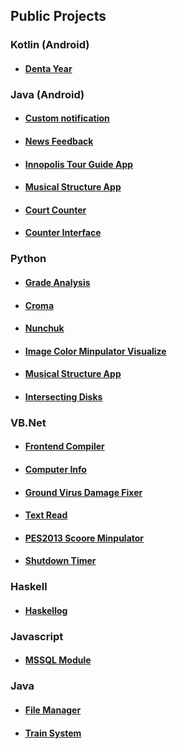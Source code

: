 ## Public Projects

### Kotlin (Android)
- #### [Denta Year](https://gitfront.io/r/S3L1M/6f46f45ec37b894808cd09987b997fe5d8dd0935/DentalYear/)

### Java (Android)
- #### [Custom notification](https://github.com/S3L1M/Custom-Notification)
- #### [News Feedback](https://github.com/S3L1M/News-Feed)
- #### [Innopolis Tour Guide App](https://github.com/S3L1M/Innopolis-Tour-Guide-App)
- #### [Musical Structure App](https://github.com/S3L1M/Musical-Structure-App)
- #### [Court Counter](https://github.com/S3L1M/CourtCounter)
- #### [Counter Interface](https://github.com/S3L1M/Counter-Interface)

### Python
- #### [Grade Analysis](https://github.com/S3L1M/Grade-Analysis)
- #### [Croma](https://github.com/S3L1M/Croma)
- #### [Nunchuk](https://github.com/S3L1M/Nunchuk)
- #### [Image Color Minpulator Visualize](https://github.com/S3L1M/Image-RGB-Ratio)
- #### [Musical Structure App](https://github.com/S3L1M/Musical-Structure-App)
- #### [Intersecting Disks](https://github.com/S3L1M/Intersecting-Disks)

### VB.Net
- #### [Frontend Compiler](https://github.com/S3L1M/ElT3baneen-Compiler)
- #### [Computer Info](https://github.com/S3L1M/Computer-Info)
- #### [Ground Virus Damage Fixer](https://github.com/S3L1M/Ground-Damage-Fixer)
- #### [Text Read](https://github.com/S3L1M/Text-Reader)
- #### [PES2013 Scoore Minpulator](https://github.com/S3L1M/PES-2013-HK)
- #### [Shutdown Timer](https://github.com/S3L1M/Shutdown-Timer)

### Haskell
- #### [Haskellog](https://github.com/S3L1M/haskellog)

### Javascript
- #### [MSSQL Module](https://github.com/S3L1M/mssql-Module)

### Java
- #### [File Manager](https://github.com/S3L1M/FileManager)
- #### [Train System](https://github.com/S3L1M/Train-System)
